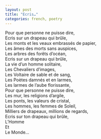 ```yaml
---
layout: post
title: "Ecris…"
categories: french, poetry
---
```

  
Pour que personne ne puisse dire,  
Ecris sur un drapeau qui brûle,  
Les monts et les veaux embrassés de papier,  
Les âmes des morts sans auspices,  
Les arbres des forêts d’océan,  
Ecris sur un drapeau qui brûle,  
La vie d’un homme solitaire,  
Les Chevaliers d’images,  
Les Voltaire de sable et de sang,  
Les Poètes damnés et en larmes,  
Les larmes de l’aube florissante,  
Pour que personne ne puisse dire,  
Les mur, les religions d’argile,  
Les ponts, les valeurs de cristal,  
Les hommes, les femmes de Soleil,  
Milliers de drapeaux, millions de regards,   
Ecris sur ton drapeau qui brûle,   
L’Homme   
		Et  
			Le Monde…